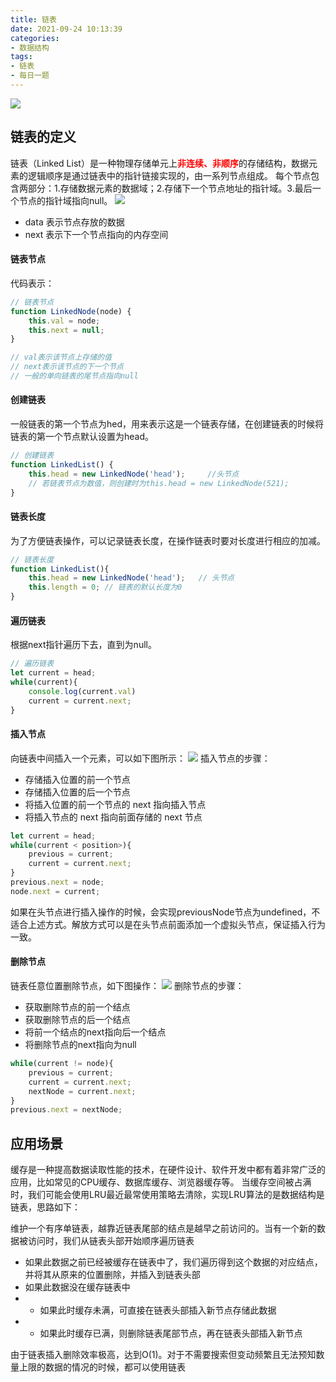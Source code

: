 ```yaml
---
title: 链表
date: 2021-09-24 10:13:39
categories:
- 数据结构
tags:
- 链表
- 每日一题
---
```

![](https://cdn.jsdelivr.net/gh/qw-null/BlogImages/20210924102353.png)

## 链表的定义
链表（Linked List）是一种物理存储单元上<b style="color:red;">非连续、非顺序</b>的存储结构，数据元素的逻辑顺序是通过链表中的指针链接实现的，由一系列节点组成。
每个节点包含两部分：1.存储数据元素的数据域；2.存储下一个节点地址的指针域。3.最后一个节点的指针域指向null。
![](https://cdn.jsdelivr.net/gh/qw-null/BlogImages/20210924102803.png)
+ data 表示节点存放的数据
+ next 表示下一个节点指向的内存空间

#### 链表节点
代码表示：
```javascript
// 链表节点
function LinkedNode(node) {
    this.val = node;
    this.next = null;
}

// val表示该节点上存储的值
// next表示该节点的下一个节点
// 一般的单向链表的尾节点指向null

```

#### 创建链表
一般链表的第一个节点为hed，用来表示这是一个链表存储，在创建链表的时候将链表的第一个节点默认设置为head。
```javascript
// 创建链表
function LinkedList() {
    this.head = new LinkedNode('head');     //头节点
    // 若链表节点为数值，则创建时为this.head = new LinkedNode(521);
}
```

#### 链表长度
为了方便链表操作，可以记录链表长度，在操作链表时要对长度进行相应的加减。
```javascript
// 链表长度
function LinkedList(){
    this.head = new LinkedNode('head');   // 头节点
    this.length = 0; // 链表的默认长度为0
}
```

#### 遍历链表
根据next指针遍历下去，直到为null。
```javascript
// 遍历链表
let current = head;
while(current){
    console.log(current.val)
    current = current.next;
}
```

#### 插入节点
向链表中间插入一个元素，可以如下图所示：
![](https://cdn.jsdelivr.net/gh/qw-null/BlogImages/20210924121621.png)
插入节点的步骤：
+ 存储插入位置的前一个节点
+ 存储插入位置的后一个节点
+ 将插入位置的前一个节点的 next 指向插入节点
+ 将插入节点的 next 指向前面存储的 next 节点
```javascript
let current = head;
while(current < position>){
    previous = current;
    current = current.next;
}
previous.next = node;
node.next = current;
```
如果在头节点进行插入操作的时候，会实现previousNode节点为undefined，不适合上述方式。解放方式可以是在头节点前面添加一个虚拟头节点，保证插入行为一致。

#### 删除节点
链表任意位置删除节点，如下图操作：
![](https://cdn.jsdelivr.net/gh/qw-null/BlogImages/20210924144130.png)
删除节点的步骤：
+ 获取删除节点的前一个结点
+ 获取删除节点的后一个结点
+ 将前一个结点的next指向后一个结点
+ 将删除节点的next指向为null
```javascript
while(current != node){
    previous = current;
    current = current.next;
    nextNode = current.next;
}
previous.next = nextNode;
```

## 应用场景
缓存是一种提高数据读取性能的技术，在硬件设计、软件开发中都有着非常广泛的应用，比如常见的CPU缓存、数据库缓存、浏览器缓存等。
当缓存空间被占满时，我们可能会使用LRU最近最常使用策略去清除，实现LRU算法的是数据结构是链表，思路如下：

维护一个有序单链表，越靠近链表尾部的结点是越早之前访问的。当有一个新的数据被访问时，我们从链表头部开始顺序遍历链表
+ 如果此数据之前已经被缓存在链表中了，我们遍历得到这个数据的对应结点，并将其从原来的位置删除，并插入到链表头部
+ 如果此数据没在缓存链表中
+ + 如果此时缓存未满，可直接在链表头部插入新节点存储此数据
+ + 如果此时缓存已满，则删除链表尾部节点，再在链表头部插入新节点

由于链表插入删除效率极高，达到O(1)。对于不需要搜索但变动频繁且无法预知数量上限的数据的情况的时候，都可以使用链表
